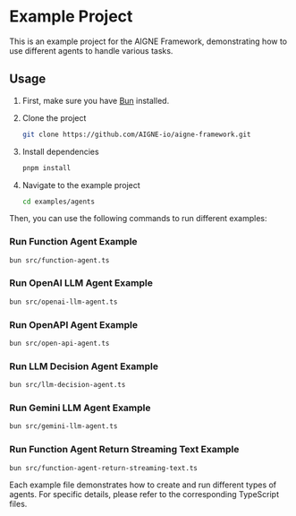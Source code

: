 # Example Project

This is an example project for the AIGNE Framework, demonstrating how to use different agents to handle various tasks.

## Usage

1. First, make sure you have [Bun](https://bun.sh/) installed.

2. Clone the project

   ```bash
   git clone https://github.com/AIGNE-io/aigne-framework.git
   ```

3. Install dependencies

   ```bash
   pnpm install
   ```

4. Navigate to the example project

   ```bash
   cd examples/agents
   ```

Then, you can use the following commands to run different examples:

### Run Function Agent Example

```bash
bun src/function-agent.ts
```

### Run OpenAI LLM Agent Example

```bash
bun src/openai-llm-agent.ts
```

### Run OpenAPI Agent Example

```bash
bun src/open-api-agent.ts
```

### Run LLM Decision Agent Example

```bash
bun src/llm-decision-agent.ts
```

### Run Gemini LLM Agent Example

```bash
bun src/gemini-llm-agent.ts
```

### Run Function Agent Return Streaming Text Example

```bash
bun src/function-agent-return-streaming-text.ts
```

Each example file demonstrates how to create and run different types of agents. For specific details, please refer to the corresponding TypeScript files.
